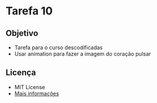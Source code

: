 # Tarefa 10

## Objetivo
* Tarefa para o curso descodificadas
* Usar animation para fazer a imagem do coração pulsar

## Licença
* MIT License
* [Mais informações](LICENSE)
 

